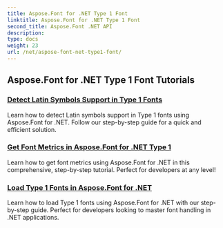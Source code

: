 ```yaml
---
title: Aspose.Font for .NET Type 1 Font
linktitle: Aspose.Font for .NET Type 1 Font
second_title: Aspose.Font .NET API
description: 
type: docs
weight: 23
url: /net/aspose-font-net-type1-font/
---
```


## Aspose.Font for .NET Type 1 Font Tutorials
### [Detect Latin Symbols Support in Type 1 Fonts](./detect-latin-symbols-support-type1-fonts/)
Learn how to detect Latin symbols support in Type 1 fonts using Aspose.Font for .NET. Follow our step-by-step guide for a quick and efficient solution.
### [Get Font Metrics in Aspose.Font for .NET Type 1](./get-font-metrics-aspose-font-net-type1/)
Learn how to get font metrics using Aspose.Font for .NET in this comprehensive, step-by-step tutorial. Perfect for developers at any level!
### [Load Type 1 Fonts in Aspose.Font for .NET](./load-type1-fonts-aspose-font-net/)
Learn how to load Type 1 fonts using Aspose.Font for .NET with our step-by-step guide. Perfect for developers looking to master font handling in .NET applications.
